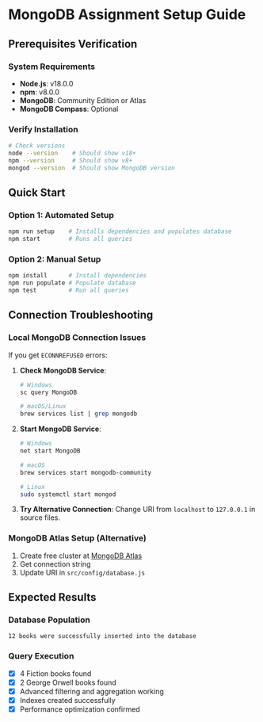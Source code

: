 # MongoDB Assignment Setup Guide

## Prerequisites Verification

### System Requirements
- **Node.js**: v18.0.0
- **npm**: v8.0.0
- **MongoDB**: Community Edition or Atlas
- **MongoDB Compass**: Optional

### Verify Installation
```bash
# Check versions
node --version    # Should show v18+ 
npm --version     # Should show v8+
mongod --version  # Should show MongoDB version
```

## Quick Start

### Option 1: Automated Setup
```bash
npm run setup    # Installs dependencies and populates database
npm start        # Runs all queries
```

### Option 2: Manual Setup
```bash
npm install      # Install dependencies
npm run populate # Populate database
npm test         # Run all queries
```

## Connection Troubleshooting

### Local MongoDB Connection Issues
If you get `ECONNREFUSED` errors:

1. **Check MongoDB Service**:
   ```bash
   # Windows
   sc query MongoDB
   
   # macOS/Linux
   brew services list | grep mongodb
   ```

2. **Start MongoDB Service**:
   ```bash
   # Windows
   net start MongoDB
   
   # macOS
   brew services start mongodb-community
   
   # Linux
   sudo systemctl start mongod
   ```

3. **Try Alternative Connection**:
   Change URI from `localhost` to `127.0.0.1` in source files.

### MongoDB Atlas Setup (Alternative)
1. Create free cluster at [MongoDB Atlas](https://www.mongodb.com/atlas)
2. Get connection string
3. Update URI in `src/config/database.js`

## Expected Results

### Database Population
```
12 books were successfully inserted into the database
```

### Query Execution
- [x] 4 Fiction books found
- [x] 2 George Orwell books found  
- [x] Advanced filtering and aggregation working
- [x] Indexes created successfully
- [x] Performance optimization confirmed